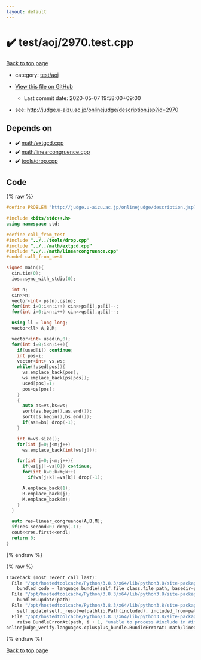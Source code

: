 ```yaml
---
layout: default
---
```


<!-- mathjax config similar to math.stackexchange -->
<script type="text/javascript" async
  src="https://cdnjs.cloudflare.com/ajax/libs/mathjax/2.7.5/MathJax.js?config=TeX-MML-AM_CHTML">
</script>
<script type="text/x-mathjax-config">
  MathJax.Hub.Config({
    TeX: { equationNumbers: { autoNumber: "AMS" }},
    tex2jax: {
      inlineMath: [ ['$','$'] ],
      processEscapes: true
    },
    "HTML-CSS": { matchFontHeight: false },
    displayAlign: "left",
    displayIndent: "2em"
  });
</script>

<script type="text/javascript" src="https://cdnjs.cloudflare.com/ajax/libs/jquery/3.4.1/jquery.min.js"></script>
<script src="https://cdn.jsdelivr.net/npm/jquery-balloon-js@1.1.2/jquery.balloon.min.js" integrity="sha256-ZEYs9VrgAeNuPvs15E39OsyOJaIkXEEt10fzxJ20+2I=" crossorigin="anonymous"></script>
<script type="text/javascript" src="../../../assets/js/copy-button.js"></script>
<link rel="stylesheet" href="../../../assets/css/copy-button.css" />


# :heavy_check_mark: test/aoj/2970.test.cpp

<a href="../../../index.html">Back to top page</a>

* category: <a href="../../../index.html#0d0c91c0cca30af9c1c9faef0cf04aa9">test/aoj</a>
* <a href="{{ site.github.repository_url }}/blob/master/test/aoj/2970.test.cpp">View this file on GitHub</a>
    - Last commit date: 2020-05-07 19:58:00+09:00


* see: <a href="http://judge.u-aizu.ac.jp/onlinejudge/description.jsp?id=2970">http://judge.u-aizu.ac.jp/onlinejudge/description.jsp?id=2970</a>


## Depends on

* :heavy_check_mark: <a href="../../../library/math/extgcd.cpp.html">math/extgcd.cpp</a>
* :heavy_check_mark: <a href="../../../library/math/linearcongruence.cpp.html">math/linearcongruence.cpp</a>
* :heavy_check_mark: <a href="../../../library/tools/drop.cpp.html">tools/drop.cpp</a>


## Code

<a id="unbundled"></a>
{% raw %}
```cpp
#define PROBLEM "http://judge.u-aizu.ac.jp/onlinejudge/description.jsp?id=2970"

#include <bits/stdc++.h>
using namespace std;

#define call_from_test
#include "../../tools/drop.cpp"
#include "../../math/extgcd.cpp"
#include "../../math/linearcongruence.cpp"
#undef call_from_test

signed main(){
  cin.tie(0);
  ios::sync_with_stdio(0);

  int n;
  cin>>n;
  vector<int> ps(n),qs(n);
  for(int i=0;i<n;i++) cin>>ps[i],ps[i]--;
  for(int i=0;i<n;i++) cin>>qs[i],qs[i]--;

  using ll = long long;
  vector<ll> A,B,M;

  vector<int> used(n,0);
  for(int i=0;i<n;i++){
    if(used[i]) continue;
    int pos=i;
    vector<int> vs,ws;
    while(!used[pos]){
      vs.emplace_back(pos);
      ws.emplace_back(ps[pos]);
      used[pos]=1;
      pos=qs[pos];
    }
    {
      auto as=vs,bs=ws;
      sort(as.begin(),as.end());
      sort(bs.begin(),bs.end());
      if(as!=bs) drop(-1);
    }

    int m=vs.size();
    for(int j=0;j<m;j++)
      ws.emplace_back(int(ws[j]));

    for(int j=0;j<m;j++){
      if(ws[j]!=vs[0]) continue;
      for(int k=0;k<m;k++)
        if(ws[j+k]!=vs[k]) drop(-1);

      A.emplace_back(1);
      B.emplace_back(j);
      M.emplace_back(m);
    }
  }

  auto res=linear_congruence(A,B,M);
  if(res.second<0) drop(-1);
  cout<<res.first<<endl;
  return 0;
}

```
{% endraw %}

<a id="bundled"></a>
{% raw %}
```cpp
Traceback (most recent call last):
  File "/opt/hostedtoolcache/Python/3.8.3/x64/lib/python3.8/site-packages/onlinejudge_verify/docs.py", line 349, in write_contents
    bundled_code = language.bundle(self.file_class.file_path, basedir=pathlib.Path.cwd())
  File "/opt/hostedtoolcache/Python/3.8.3/x64/lib/python3.8/site-packages/onlinejudge_verify/languages/cplusplus.py", line 185, in bundle
    bundler.update(path)
  File "/opt/hostedtoolcache/Python/3.8.3/x64/lib/python3.8/site-packages/onlinejudge_verify/languages/cplusplus_bundle.py", line 307, in update
    self.update(self._resolve(pathlib.Path(included), included_from=path))
  File "/opt/hostedtoolcache/Python/3.8.3/x64/lib/python3.8/site-packages/onlinejudge_verify/languages/cplusplus_bundle.py", line 306, in update
    raise BundleErrorAt(path, i + 1, "unable to process #include in #if / #ifdef / #ifndef other than include guards")
onlinejudge_verify.languages.cplusplus_bundle.BundleErrorAt: math/linearcongruence.cpp: line 6: unable to process #include in #if / #ifdef / #ifndef other than include guards

```
{% endraw %}

<a href="../../../index.html">Back to top page</a>


